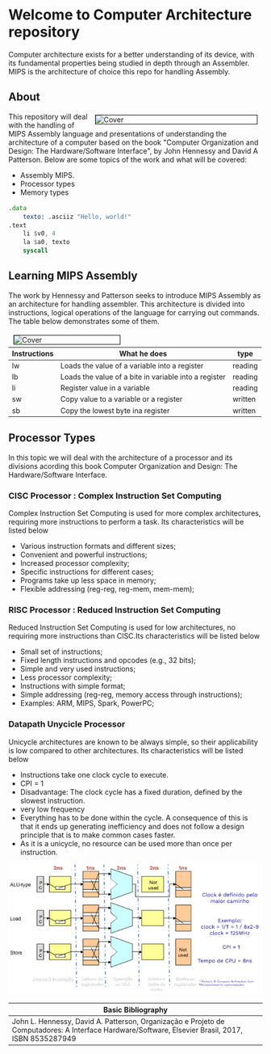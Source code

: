 # Welcome to Computer Architecture repository
Computer architecture exists for a better understanding of its device, with its fundamental properties being studied in depth through an Assembler. MIPS is the architecture of choice this repo for handling Assembly.


## About
<img src = "https://user-images.githubusercontent.com/91018438/218788149-767e938e-2479-4cbe-b4c6-4f16a36623b1.png" alt = "Cover" width="320" align="right" hspace="10" vspace="5" style="border: 1px solid black;">

This repository will deal with the handling of MIPS Assembly language and presentations of understanding the architecture of a computer based on the book "Computer Organization and Design: The Hardware/Software Interface", by John Hennessy and David A Patterson. Below are some topics of the work and what will be covered:

* Assembly MIPS.
* Processor types
* Memory types

```asm
.data 
	texto: .asciiz "Hello, world!"
.text
	li $v0, 4
	la $a0, texto
	syscall 
```

##  Learning MIPS Assembly
The work by Hennessy and Patterson seeks to introduce MIPS Assembly as an architecture for handling assembler.
This architecture is divided into instructions, logical operations of the language for carrying out commands. The table below demonstrates some of them.


<img src = "https://user-images.githubusercontent.com/91018438/218798829-926b605a-05c3-41eb-9b62-8f4bff5c3800.png" alt = "Cover" width="210" align="left" hspace="10" vspace="5" style="border: 0.8px solid black;">

| Instructions| What he does | type |
|----------------|-------|------------|
| lw |  Loads the value of a variable into a register | reading |
| lb | Loads the value of a bite in variable into a register | reading |
| li | Register value in a variable| reading |
| sw |  Copy value to a variable or a register | written |
| sb | Copy the lowest byte ina register | written |

##  Processor Types


In this topic we will deal with the architecture of a processor and its divisions acording this book Computer Organization and Design: The Hardware/Software Interface.

### CISC Processor : Complex Instruction Set Computing
Complex Instruction Set Computing is used for more complex architectures, requiring more instructions to perform a task. Its characteristics will be listed below
  - Various instruction formats and different sizes;
  - Convenient and powerful instructions;
  - Increased processor complexity;
  - Specific instructions for different cases;
  - Programs take up less space in memory;
  - Flexible addressing (reg-reg, reg-mem, mem-mem);

### RISC Processor : Reduced Instruction Set Computing

Reduced Instruction Set Computing is used for low architectures, no requiring more instructions than CISC.Its characteristics will be listed below

  - Small set of instructions;
  - Fixed length instructions and opcodes (e.g., 32 bits);
  - Simple and very used instructions;
  - Less processor complexity;
  - Instructions with simple format;
  - Simple addressing (reg-reg, memory access through instructions);
  - Examples: ARM, MIPS, Spark, PowerPC;

### Datapath Unycicle Processor

Unicycle architectures are known to be always simple, so their applicability is low compared to other architectures. Its characteristics will be listed below

- Instructions take one clock cycle to execute.
- CPI = 1
- Disadvantage: The clock cycle has a fixed duration, defined by the slowest instruction.
- very low frequency
- Everything has to be done within the cycle. A consequence of this is that it ends up generating inefficiency and does not follow a design principle that is to make common cases faster.
- As it is a unicycle, no resource can be used more than once per instruction.



<p align="center">
  <img src="https://github.com/moesio-f/ufrpe-2021/blob/3fb198c2d9efe6ed82d3a2bdb6130acf30ecc29f/COD/imgs/Aula-06-Monociclo-Desempenho.png?raw=true" alt="animated" />
</p>
	

| Basic Bibliography                                          |
| ------------------------------------------------------------ |
|  John L. Hennessy, David A. Patterson, Organização e Projeto de Computadores: A Interface Hardware/Software, Elsevier Brasil, 2017, ISBN 8535287949 |





